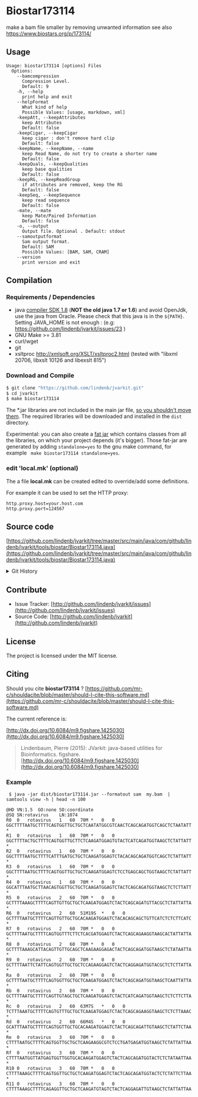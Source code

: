 # Biostar173114

make a bam file smaller by removing unwanted information see also https://www.biostars.org/p/173114/


## Usage

```
Usage: biostar173114 [options] Files
  Options:
    --bamcompression
      Compression Level.
      Default: 9
    -h, --help
      print help and exit
    --helpFormat
      What kind of help
      Possible Values: [usage, markdown, xml]
    -keepAtt, --keepAttributes
      keep Attributes
      Default: false
    -keepCigar, --keepCigar
      keep cigar : don't remove hard clip
      Default: false
    -keepName, --keepName, --name
      keep Read Name, do not try to create a shorter name
      Default: false
    -keepQuals, --keepQualities
      keep base qualities
      Default: false
    -keepRG, --keepReadGroup
      if attributes are removed, keep the RG
      Default: false
    -keepSeq, --keepSequence
      keep read sequence
      Default: false
    -mate, --mate
      keep Mate/Paired Information
      Default: false
    -o, --output
      Output file. Optional . Default: stdout
    --samoutputformat
      Sam output format.
      Default: SAM
      Possible Values: [BAM, SAM, CRAM]
    --version
      print version and exit

```

## Compilation

### Requirements / Dependencies

* java [compiler SDK 1.8](http://www.oracle.com/technetwork/java/index.html) (**NOT the old java 1.7 or 1.6**) and avoid OpenJdk, use the java from Oracle. Please check that this java is in the `${PATH}`. Setting JAVA_HOME is not enough : (e.g: https://github.com/lindenb/jvarkit/issues/23 )
* GNU Make >= 3.81
* curl/wget
* git
* xsltproc http://xmlsoft.org/XSLT/xsltproc2.html (tested with "libxml 20706, libxslt 10126 and libexslt 815")


### Download and Compile

```bash
$ git clone "https://github.com/lindenb/jvarkit.git"
$ cd jvarkit
$ make biostar173114
```

The *.jar libraries are not included in the main jar file, [so you shouldn't move them](https://github.com/lindenb/jvarkit/issues/15#issuecomment-140099011 ).
The required libraries will be downloaded and installed in the `dist` directory.

Experimental: you can also create a [fat jar](https://stackoverflow.com/questions/19150811/) which contains classes from all the libraries, on which your project depends (it's bigger). Those fat-jar are generated by adding `standalone=yes` to the gnu make command, for example ` make biostar173114 standalone=yes`.

### edit 'local.mk' (optional)

The a file **local.mk** can be created edited to override/add some definitions.

For example it can be used to set the HTTP proxy:

```
http.proxy.host=your.host.com
http.proxy.port=124567
```
## Source code 

[https://github.com/lindenb/jvarkit/tree/master/src/main/java/com/github/lindenb/jvarkit/tools/biostar/Biostar173114.java](https://github.com/lindenb/jvarkit/tree/master/src/main/java/com/github/lindenb/jvarkit/tools/biostar/Biostar173114.java)


<details>
<summary>Git History</summary>

```
Wed May 24 17:27:28 2017 +0200 ; lowres bam2raster & fix doc ; https://github.com/lindenb/jvarkit/commit/6edcfd661827927b541e7267195c762e916482a0
Sun May 21 20:02:10 2017 +0200 ; instanceMain -> instanceMainWithExit ; https://github.com/lindenb/jvarkit/commit/4fa41d198fe7e063c92bdedc333cbcdd2b8240aa
Wed Apr 19 10:40:28 2017 +0200 ; rm-xml ; https://github.com/lindenb/jvarkit/commit/971b090382a1b0b96e250030a5c8e7be500593b7
Tue Jan 19 16:16:44 2016 +0100 ; samslop ; https://github.com/lindenb/jvarkit/commit/0a2c02494d4c883f89e4f1845a6ac461042355b0
Mon Jan 18 18:49:08 2016 +0100 ; cont ; https://github.com/lindenb/jvarkit/commit/8deefcf53b461c4d8b8f02998c5002728d6acd0c
Mon Jan 18 18:47:20 2016 +0100 ; cont ; https://github.com/lindenb/jvarkit/commit/6a3dfa02397f6851ada246463e6f15447972d2f8
Mon Jan 18 17:05:57 2016 +0100 ; cont ; https://github.com/lindenb/jvarkit/commit/247de95f508103732d0c8c42b92cef9d81627fc9
Mon Jan 18 16:58:08 2016 +0100 ; cont ; https://github.com/lindenb/jvarkit/commit/83f80fdbe8d6be71539cfdbf60d61ce7ead9c0fd
```

</details>

## Contribute

- Issue Tracker: [http://github.com/lindenb/jvarkit/issues](http://github.com/lindenb/jvarkit/issues)
- Source Code: [http://github.com/lindenb/jvarkit](http://github.com/lindenb/jvarkit)

## License

The project is licensed under the MIT license.

## Citing

Should you cite **biostar173114** ? [https://github.com/mr-c/shouldacite/blob/master/should-I-cite-this-software.md](https://github.com/mr-c/shouldacite/blob/master/should-I-cite-this-software.md)

The current reference is:

[http://dx.doi.org/10.6084/m9.figshare.1425030](http://dx.doi.org/10.6084/m9.figshare.1425030)

> Lindenbaum, Pierre (2015): JVarkit: java-based utilities for Bioinformatics. figshare.
> [http://dx.doi.org/10.6084/m9.figshare.1425030](http://dx.doi.org/10.6084/m9.figshare.1425030)





### Example



```
 $ java -jar dist/biostar173114.jar --formatout sam  my.bam  | samtools view -h | head -n 100

@HD	VN:1.5	GO:none	SO:coordinate
@SQ	SN:rotavirus	LN:1074
R0	0	rotavirus	1	60	70M	*	0	0	GGCTTTTAATGCTTTTCAGTGGTTGCTGCTCAATATGGCGTCAACTCAGCAGATGGTCAGCTCTAATATT	*
R1	0	rotavirus	1	60	70M	*	0	0	GGCTTTTACTGCTTTTCAGTGGTTGCTTCTCAAGATGGAGTGTACTCATCAGATGGTAAGCTCTATTATT	*
R2	0	rotavirus	1	60	70M	*	0	0	GGCTTTTAATGCTTTTCATTTGATGCTGCTCAAGATGGAGTCTACACAGCAGATGGTCAGCTCTATTATT	*
R3	0	rotavirus	1	60	70M	*	0	0	GGCTTTTAATGCTTTTCAGTGGTTGCTGCTCAAGATGGAGTCTCCTGAGCAGCTGGTAAGCTCTATTATT	*
R4	0	rotavirus	1	60	70M	*	0	0	GGCATTTAATGCTTAACAGTGGTTGCTGCTCAAGATGGAGTCTACTCAGCAGATGGTAAGCTCTCTTATT	*
R5	0	rotavirus	2	60	70M	*	0	0	GCTTTTAAAGCTTTTCAGTTGTTGCTGCTCAAGATGGAGTCTACTCAGCAGATGTTACGCTCTATTATTA	*
R6	0	rotavirus	2	60	51M19S	*	0	0	GCTTTTAATGCTTTTCAGTTGTTGCTGCACAAGATGGAGTCTACACAGCAGCTGTTCATCTCTCTTCATC	*
R7	0	rotavirus	2	60	70M	*	0	0	GCTTTTAATGCTTTTCAGTGGTTTCTTCTCACGATGGAGTCTACTCAGCAGAAGGTAAGCACTATTATTA	*
R8	0	rotavirus	2	60	70M	*	0	0	GCTTTTAAAGCATTACAGTTGTTGCAGCTCAAGAAGGAGACTACTCAGCAGATGGTAAGCTCTATAATTA	*
R9	0	rotavirus	2	60	70M	*	0	0	GCTTTTAATTCTATTCAGTGGTTGCTGCTCCAGAAGGAGTCTACTCAGGAGATGGTACGCTCTCTTATTA	*
Ra	0	rotavirus	2	60	70M	*	0	0	GCTTTTAATGCTTTTCAGTGGTTGCTGCTCAAGATGGAGTCTACTCAGCAGATGGTAAGCTCAATTATTA	*
Rb	0	rotavirus	2	60	70M	*	0	0	GCTTTTAATGCTTTTCAGTTGTAGCTGCTCAAGATGGAGTCTACTCATCAGATGGTAAGCTCTCTTCTTA	*
Rc	0	rotavirus	2	60	63M7S	*	0	0	TCTTTAAATGCTTTTCAGTGTTTGCTGCTCAAGATGGAGTCTACTCAGCAGAAGGTAAGCTCTCTTAAAC	*
Rd	0	rotavirus	2	60	66M4S	*	0	0	GCATTTAATGCTTTTCAGTGGTTGCTGCACAAGATGGAGTCTACTCAGCAGATTGTAAGCTCTATTCTAA	*
Re	0	rotavirus	3	60	70M	*	0	0	CTTTTAATGCTTTTCAGTGGTTGCTGCTCAAGAAGGCGTCTCCTGATGAGATGGTAAGCTCTATTATTAA	*
Rf	0	rotavirus	3	60	70M	*	0	0	CTTTTAATGGTTATGAGTGGTTGGTGCACAAGATGGAGTCTACTCAGCAGATGGTACTCTCTATAATTAA	*
R10	0	rotavirus	3	60	70M	*	0	0	CTTTTAAAGCTTTTCAGTGGTTGCTGCTCAAGATGGAGTCTACTCAGCAGATGGTACTCTCTATTCTTAA	*
R11	0	rotavirus	3	60	70M	*	0	0	CTTTTAAAGCTTTTCAGAGGTTGCTGCTCAAGATGTAGTCTACTCAGGAGATTGTAAGCTCTATTATTAA	

```





